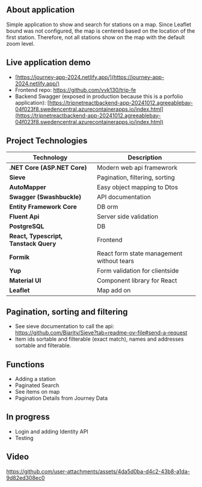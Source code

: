 ## About application

Simple application to show and search for stations on a map. Since Leaflet bound was not configured, the map is centered based on the location of the first station. Therefore, not all stations show on the map with the default zoom level.

## Live application demo

- [https://journey-app-2024.netlify.app/](https://journey-app-2024.netlify.app/)
- Frontend repo: https://github.com/vvk130/trip-fe
- Backend Swagger (exposed in production because this is a porfolio application):
  [https://tripnetreactbackend-app-20241012.agreeablebay-04f023f8.swedencentral.azurecontainerapps.io/index.html](https://tripnetreactbackend-app-20241012.agreeablebay-04f023f8.swedencentral.azurecontainerapps.io/index.html)

## Project Technologies

| **Technology**                        | **Description**                           |
| ------------------------------------- | ----------------------------------------- |
| **.NET Core (ASP.NET Core)**          | Modern web api framewrork                 |
| **Sieve**                             | Pagination, filtering, sorting            |
| **AutoMapper**                        | Easy object mapping to Dtos               |
| **Swagger (Swashbuckle)**             | API documentation                         |
| **Entity Framework Core**             | DB orm                                    |
| **Fluent Api**                        | Server side validation                    |
| **PostgreSQL**                        | DB                                        |
| **React, Typescript, Tanstack Query** | Frontend                                  |
| **Formik**                            | React form state management without tears |
| **Yup**                               | Form validation for clientside            |
| **Material UI**                       | Component library for React               |
| **Leaflet**                           | Map add on                                |

## Pagination, sorting and filtering

- See sieve documentation to call the api: https://github.com/Biarity/Sieve?tab=readme-ov-file#send-a-request
- Item ids sortable and filterable (exact match), names and addresses sortable and filterable.

## Functions

- Adding a station
- Paginated Search
- See items on map
- Pagination Details from Journey Data

## In progress

- Login and adding Identity API
- Testing

## Video

https://github.com/user-attachments/assets/4da5d0ba-d4c2-43b8-a1da-9d82ed308ec0
